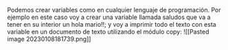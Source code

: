 Podemos crear variables como en cualquier lenguaje de programación. Por ejemplo en este caso voy a crear una variable llamada saludos que va a tener en su interior un hola mario!!; y voy a imprimir todo el texto con esta variable en un documento de texto utilizando el módulo copy:
![[Pasted image 20230108181739.png]]
